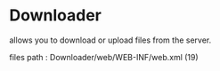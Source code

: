 # Downloader
allows you to download or upload files from the server.

files path : Downloader/web/WEB-INF/web.xml (19)
